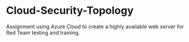 # Cloud-Security-Topology
Assignment using Azure Cloud to create a highly available web server for Red Team testing and training. 
